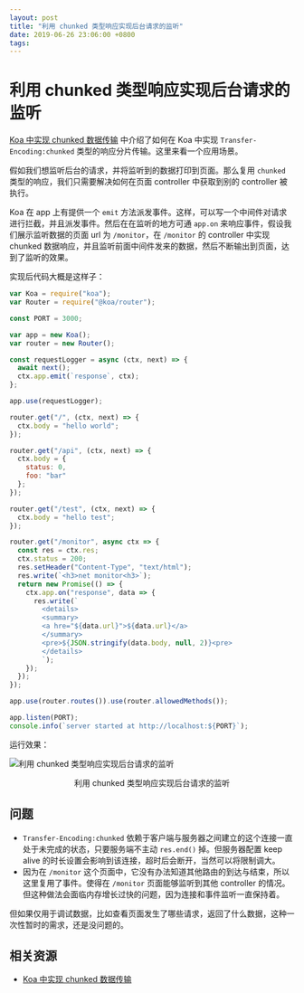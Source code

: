 ```yaml
---
layout: post
title: "利用 chunked 类型响应实现后台请求的监听"
date: 2019-06-26 23:06:00 +0800
tags: 
---
```

    
# 利用 chunked 类型响应实现后台请求的监听

[Koa 中实现 chunked 数据传输](https://github.com/wayou/wayou.github.io/issues/105) 中介绍了如何在 Koa 中实现 `Transfer-Encoding:chunked` 类型的响应分片传输。这里来看一个应用场景。

假如我们想监听后台的请求，并将监听到的数据打印到页面。那么复用 `chunked` 类型的响应，我们只需要解决如何在页面 controller 中获取到别的 controller 被执行。

Koa 在 app 上有提供一个 `emit` 方法派发事件。这样，可以写一个中间件对请求进行拦截，并且派发事件。然后在在监听的地方可通 `app.on` 来响应事件，假设我们展示监听数据的页面 url 为 `/monitor`，在 `/monitor` 的 controller 中实现 chunked 数据响应，并且监听前面中间件发来的数据，然后不断输出到页面，达到了监听的效果。

实现后代码大概是这样子：

```js
var Koa = require("koa");
var Router = require("@koa/router");

const PORT = 3000;

var app = new Koa();
var router = new Router();

const requestLogger = async (ctx, next) => {
  await next();
  ctx.app.emit(`response`, ctx);
};

app.use(requestLogger);

router.get("/", (ctx, next) => {
  ctx.body = "hello world";
});

router.get("/api", (ctx, next) => {
  ctx.body = {
    status: 0,
    foo: "bar"
  };
});

router.get("/test", (ctx, next) => {
  ctx.body = "hello test";
});

router.get("/monitor", async ctx => {
  const res = ctx.res;
  ctx.status = 200;
  res.setHeader("Content-Type", "text/html");
  res.write(`<h3>net monitor<h3>`);
  return new Promise(() => {
    ctx.app.on("response", data => {
      res.write(`
        <details>
        <summary>
        <a hre="${data.url}">${data.url}</a>
        </summary>
        <pre>${JSON.stringify(data.body, null, 2)}<pre>
        </details>
        `);
    });
  });
});

app.use(router.routes()).use(router.allowedMethods());

app.listen(PORT);
console.info(`server started at http://localhost:${PORT}`);

```

运行效果：

![利用 chunked 类型响应实现后台请求的监听](https://user-images.githubusercontent.com/3783096/60038091-e8dd3880-96e5-11e9-90fa-142a2641976b.gif)
<p align="center">利用 chunked 类型响应实现后台请求的监听</p>


## 问题

- `Transfer-Encoding:chunked` 依赖于客户端与服务器之间建立的这个连接一直处于未完成的状态，只要服务端不主动 `res.end()` 掉。但服务器配置 keep alive 的时长设置会影响到该连接，超时后会断开，当然可以将限制调大。
- 因为在 `/monitor` 这个页面中，它没有办法知道其他路由的到达与结束，所以这里复用了事件。使得在 `/monitor` 页面能够监听到其他 controller 的情况。但这种做法会面临内存增长过快的问题，因为连接和事件监听一直保持着。

但如果仅用于调试数据，比如查看页面发生了哪些请求，返回了什么数据，这种一次性暂时的需求，还是没问题的。

## 相关资源

- [Koa 中实现 chunked 数据传输](https://github.com/wayou/wayou.github.io/issues/105) 

    